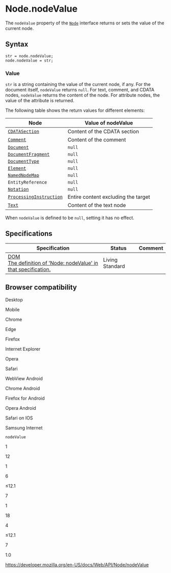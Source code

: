 Node.nodeValue
==============

The `nodeValue` property of the [`Node`](../node) interface returns or sets the value of the current node.

Syntax
------

    str = node.nodeValue;
    node.nodeValue = str;

### Value

`str` is a string containing the value of the current node, if any. For the document itself, `nodeValue` returns `null`. For text, comment, and CDATA nodes, `nodeValue` returns the content of the node. For attribute nodes, the value of the attribute is returned.

The following table shows the return values for different elements:

<table><thead><tr class="header"><th>Node</th><th>Value of nodeValue</th></tr></thead><tbody><tr class="odd"><td><a href="../cdatasection"><code>CDATASection</code></a></td><td>Content of the CDATA section</td></tr><tr class="even"><td><a href="../comment"><code>Comment</code></a></td><td>Content of the comment</td></tr><tr class="odd"><td><a href="../document"><code>Document</code></a></td><td><code>null</code></td></tr><tr class="even"><td><a href="../documentfragment"><code>DocumentFragment</code></a></td><td><code>null</code></td></tr><tr class="odd"><td><a href="../documenttype"><code>DocumentType</code></a></td><td><code>null</code></td></tr><tr class="even"><td><a href="../element"><code>Element</code></a></td><td><code>null</code></td></tr><tr class="odd"><td><a href="../namednodemap"><code>NamedNodeMap</code></a></td><td><code>null</code></td></tr><tr class="even"><td><span class="page-not-created"><code>EntityReference</code></span></td><td><code>null</code></td></tr><tr class="odd"><td><a href="../notation"><code>Notation</code></a></td><td><code>null</code></td></tr><tr class="even"><td><a href="../processinginstruction"><code>ProcessingInstruction</code></a></td><td>Entire content excluding the target</td></tr><tr class="odd"><td><a href="../text"><code>Text</code></a></td><td>Content of the text node</td></tr></tbody></table>

When `nodeValue` is defined to be `null`, setting it has no effect.

Specifications
--------------

<table><thead><tr class="header"><th>Specification</th><th>Status</th><th>Comment</th></tr></thead><tbody><tr class="odd"><td><a href="https://dom.spec.whatwg.org/#dom-node-nodevalue">DOM<br />
<span class="small">The definition of 'Node: nodeValue' in that specification.</span></a></td><td><span class="spec-living">Living Standard</span></td><td></td></tr></tbody></table>

Browser compatibility
---------------------

Desktop

Mobile

Chrome

Edge

Firefox

Internet Explorer

Opera

Safari

WebView Android

Chrome Android

Firefox for Android

Opera Android

Safari on IOS

Samsung Internet

`nodeValue`

1

12

1

6

≤12.1

7

1

18

4

≤12.1

7

1.0

<a href="https://developer.mozilla.org/en-US/docs/Web/API/Node/nodeValue" class="_attribution-link">https://developer.mozilla.org/en-US/docs/Web/API/Node/nodeValue</a>
